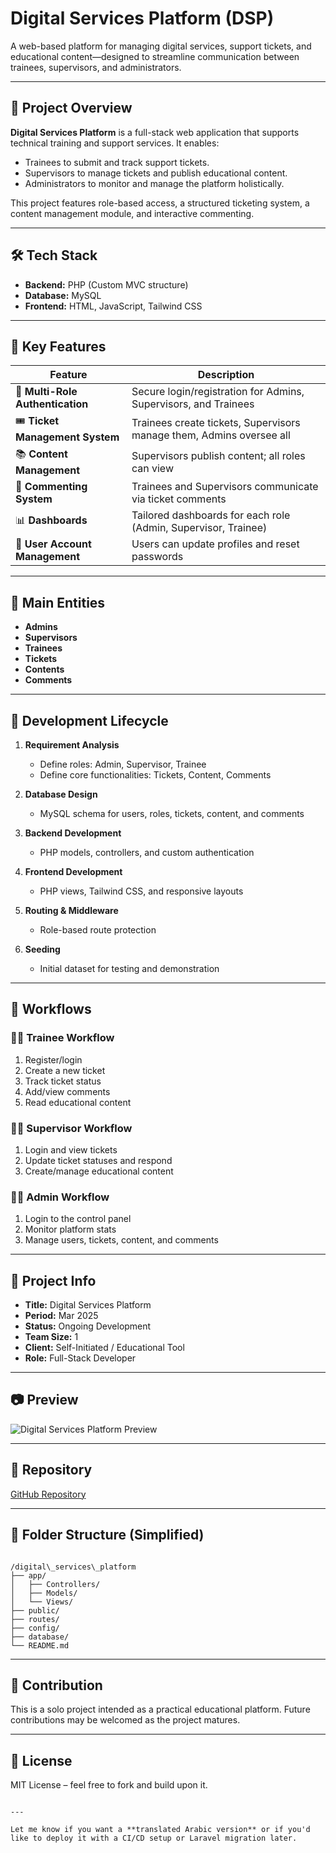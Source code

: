 

# Digital Services Platform (DSP)

A web-based platform for managing digital services, support tickets, and educational content—designed to streamline communication between trainees, supervisors, and administrators.

---

## 📌 Project Overview

**Digital Services Platform** is a full-stack web application that supports technical training and support services. It enables:

- Trainees to submit and track support tickets.
- Supervisors to manage tickets and publish educational content.
- Administrators to monitor and manage the platform holistically.

This project features role-based access, a structured ticketing system, a content management module, and interactive commenting.

---

## 🛠️ Tech Stack

- **Backend:** PHP (Custom MVC structure)
- **Database:** MySQL
- **Frontend:** HTML, JavaScript, Tailwind CSS

---

## 🎯 Key Features

| Feature | Description |
|--------|-------------|
| 🔐 **Multi-Role Authentication** | Secure login/registration for Admins, Supervisors, and Trainees |
| 🎟️ **Ticket Management System** | Trainees create tickets, Supervisors manage them, Admins oversee all |
| 📚 **Content Management** | Supervisors publish content; all roles can view |
| 💬 **Commenting System** | Trainees and Supervisors communicate via ticket comments |
| 📊 **Dashboards** | Tailored dashboards for each role (Admin, Supervisor, Trainee) |
| 👤 **User Account Management** | Users can update profiles and reset passwords |

---

## 🧩 Main Entities

- **Admins**
- **Supervisors**
- **Trainees**
- **Tickets**
- **Contents**
- **Comments**

---

## 🧪 Development Lifecycle

1. **Requirement Analysis**
   - Define roles: Admin, Supervisor, Trainee
   - Define core functionalities: Tickets, Content, Comments

2. **Database Design**
   - MySQL schema for users, roles, tickets, content, and comments

3. **Backend Development**
   - PHP models, controllers, and custom authentication

4. **Frontend Development**
   - PHP views, Tailwind CSS, and responsive layouts

5. **Routing & Middleware**
   - Role-based route protection

6. **Seeding**
   - Initial dataset for testing and demonstration

---

## 🔄 Workflows

### 🧑‍🎓 Trainee Workflow
1. Register/login
2. Create a new ticket
3. Track ticket status
4. Add/view comments
5. Read educational content

### 🧑‍🏫 Supervisor Workflow
1. Login and view tickets
2. Update ticket statuses and respond
3. Create/manage educational content

### 👨‍💼 Admin Workflow
1. Login to the control panel
2. Monitor platform stats
3. Manage users, tickets, content, and comments

---

## 📅 Project Info

- **Title:** Digital Services Platform
- **Period:** Mar 2025
- **Status:** Ongoing Development
- **Team Size:** 1
- **Client:** Self-Initiated / Educational Tool
- **Role:** Full-Stack Developer

---

## 📷 Preview

![Digital Services Platform Preview](/images/projects/digital_services_platform.jpg)

---

## 🔗 Repository

[GitHub Repository](https://github.com/qaidsaher/digital_services_platform)

---

## 📁 Folder Structure (Simplified)

```

/digital\_services\_platform
├── app/
│   ├── Controllers/
│   ├── Models/
│   └── Views/
├── public/
├── routes/
├── config/
├── database/
└── README.md

```

---

## 🤝 Contribution

This is a solo project intended as a practical educational platform. Future contributions may be welcomed as the project matures.

---

## 📜 License

MIT License – feel free to fork and build upon it.

```

---

Let me know if you want a **translated Arabic version** or if you'd like to deploy it with a CI/CD setup or Laravel migration later.
